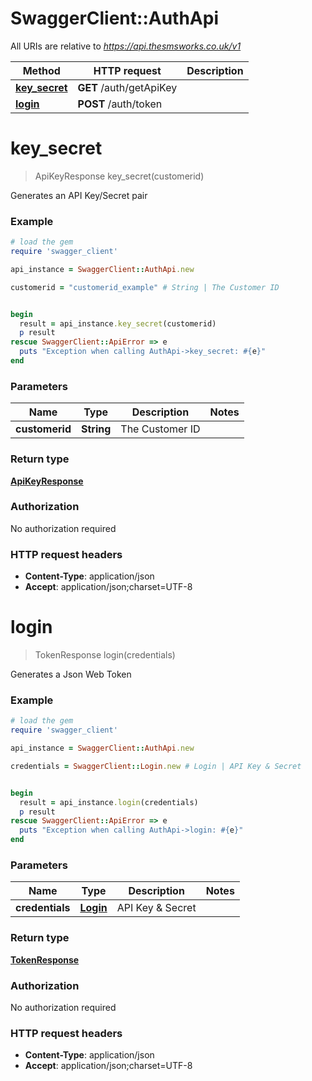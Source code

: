 # SwaggerClient::AuthApi

All URIs are relative to *https://api.thesmsworks.co.uk/v1*

Method | HTTP request | Description
------------- | ------------- | -------------
[**key_secret**](AuthApi.md#key_secret) | **GET** /auth/getApiKey | 
[**login**](AuthApi.md#login) | **POST** /auth/token | 


# **key_secret**
> ApiKeyResponse key_secret(customerid)



Generates an API Key/Secret pair

### Example
```ruby
# load the gem
require 'swagger_client'

api_instance = SwaggerClient::AuthApi.new

customerid = "customerid_example" # String | The Customer ID


begin
  result = api_instance.key_secret(customerid)
  p result
rescue SwaggerClient::ApiError => e
  puts "Exception when calling AuthApi->key_secret: #{e}"
end
```

### Parameters

Name | Type | Description  | Notes
------------- | ------------- | ------------- | -------------
 **customerid** | **String**| The Customer ID | 

### Return type

[**ApiKeyResponse**](ApiKeyResponse.md)

### Authorization

No authorization required

### HTTP request headers

 - **Content-Type**: application/json
 - **Accept**: application/json;charset=UTF-8



# **login**
> TokenResponse login(credentials)



Generates a Json Web Token

### Example
```ruby
# load the gem
require 'swagger_client'

api_instance = SwaggerClient::AuthApi.new

credentials = SwaggerClient::Login.new # Login | API Key & Secret


begin
  result = api_instance.login(credentials)
  p result
rescue SwaggerClient::ApiError => e
  puts "Exception when calling AuthApi->login: #{e}"
end
```

### Parameters

Name | Type | Description  | Notes
------------- | ------------- | ------------- | -------------
 **credentials** | [**Login**](Login.md)| API Key &amp; Secret | 

### Return type

[**TokenResponse**](TokenResponse.md)

### Authorization

No authorization required

### HTTP request headers

 - **Content-Type**: application/json
 - **Accept**: application/json;charset=UTF-8



